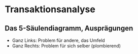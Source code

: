 # Transaktionsanalyse

## Das 5-Säulendiagramm, Ausprägungen 

* Ganz Links: Problem für andere, das Umfeld
* Ganz Rechts: Problem für sich selber \(plombierend\) 



